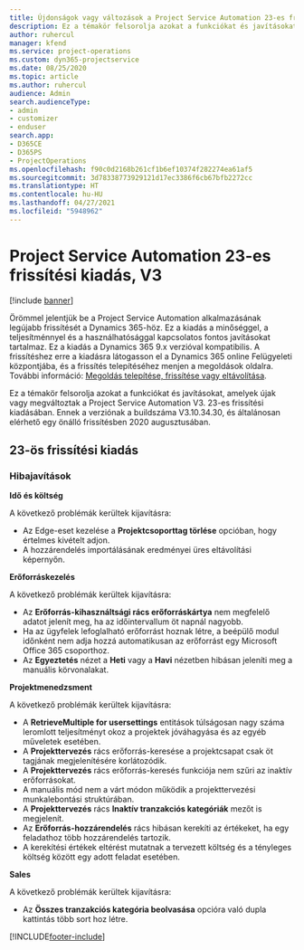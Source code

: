 ```yaml
---
title: Újdonságok vagy változások a Project Service Automation 23-es frissítési kiadásának V3 változatában
description: Ez a témakör felsorolja azokat a funkciókat és javításokat, amelyek elérhetők a Project Service Automation V3. 23-os frissítési kiadásában.
author: ruhercul
manager: kfend
ms.service: project-operations
ms.custom: dyn365-projectservice
ms.date: 08/25/2020
ms.topic: article
ms.author: ruhercul
audience: Admin
search.audienceType:
- admin
- customizer
- enduser
search.app:
- D365CE
- D365PS
- ProjectOperations
ms.openlocfilehash: f90c0d2168b261cf1b6ef10374f282274ea61af5
ms.sourcegitcommit: 3d78338773929121d17ec3386f6cb67bfb2272cc
ms.translationtype: HT
ms.contentlocale: hu-HU
ms.lasthandoff: 04/27/2021
ms.locfileid: "5948962"
---
```

# <a name="project-service-automation-update-release-23-v3"></a>Project Service Automation 23-es frissítési kiadás, V3

[!include [banner](../includes/psa-now-project-operations.md)]

Örömmel jelentjük be a Project Service Automation alkalmazásának legújabb frissítését a Dynamics 365-höz. Ez a kiadás a minőséggel, a teljesítménnyel és a használhatósággal kapcsolatos fontos javításokat tartalmaz. Ez a kiadás a Dynamics 365 9.x verzióval kompatibilis. A frissítéshez erre a kiadásra látogasson el a Dynamics 365 online Felügyeleti központjába, és a frissítés telepítéséhez menjen a megoldások oldalra. További információ: [Megoldás telepítése, frissítése vagy eltávolítása](/power-platform/admin/install-remove-preferred-solution).

Ez a témakör felsorolja azokat a funkciókat és javításokat, amelyek újak vagy megváltoztak a Project Service Automation V3. 23-es frissítési kiadásában. Ennek a verziónak a buildszáma V3.10.34.30, és általánosan elérhető egy önálló frissítésben 2020 augusztusában.

## <a name="update-release-23"></a>23-ös frissítési kiadás

### <a name="bug-fixes"></a>Hibajavítások

**Idő és költség**

A következő problémák kerültek kijavításra:
- Az Edge-eset kezelése a **Projektcsoporttag törlése** opcióban, hogy értelmes kivételt adjon.
- A hozzárendelés importálásának eredményei üres eltávolítási képernyőn.

**Erőforráskezelés**

A következő problémák kerültek kijavításra:

- Az **Erőforrás-kihasználtsági rács erőforráskártya** nem megfelelő adatot jelenít meg, ha az időintervallum öt napnál nagyobb.
- Ha az ügyfelek lefoglalható erőforrást hoznak létre, a beépülő modul időnként nem adja hozzá automatikusan az erőforrást egy Microsoft Office 365 csoporthoz.
- Az **Egyeztetés** nézet a **Heti** vagy a **Havi** nézetben hibásan jeleníti meg a manuális körvonalakat.

**Projektmenedzsment**

A következő problémák kerültek kijavításra:

- A **RetrieveMultiple for usersettings** entitások túlságosan nagy száma leromlott teljesítményt okoz a projektek jóváhagyása és az egyéb műveletek esetében.
- A **Projekttervezés** rács erőforrás-keresése a projektcsapat csak öt tagjának megjelenítésére korlátozódik. 
- A **Projekttervezés** rács erőforrás-keresés funkciója nem szűri az inaktív erőforrásokat.
- A manuális mód nem a várt módon működik a projekttervezési munkalebontási struktúrában.
- A **Projekttervezés** rács **Inaktív tranzakciós kategóriák** mezőt is megjelenít.
- Az **Erőforrás-hozzárendelés** rács hibásan kerekíti az értékeket, ha egy feladathoz több hozzárendelés tartozik.
- A kerekítési értékek eltérést mutatnak a tervezett költség és a tényleges költség között egy adott feladat esetében.

**Sales**

A következő problémák kerültek kijavításra:

- Az **Összes tranzakciós kategória beolvasása** opcióra való dupla kattintás több sort hoz létre.


[!INCLUDE[footer-include](../includes/footer-banner.md)]